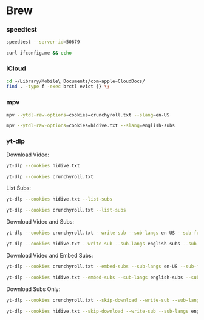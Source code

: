 # Brew

### speedtest
```bash
speedtest --server-id=50679
```
```bash
curl ifconfig.me && echo
```

### iCloud
```bash
cd ~/Library/Mobile\ Documents/com~apple~CloudDocs/
find . -type f -exec brctl evict {} \;
```

### mpv
```bash
mpv --ytdl-raw-options=cookies=crunchyroll.txt --slang=en-US 
```
```bash
mpv --ytdl-raw-options=cookies=hidive.txt --slang=english-subs 
```

### yt-dlp
Download Video:
```bash
yt-dlp --cookies hidive.txt 
```
```bash
yt-dlp --cookies crunchyroll.txt 
```
List Subs:
```bash
yt-dlp --cookies hidive.txt --list-subs 
```
```bash
yt-dlp --cookies crunchyroll.txt --list-subs 
```
Download Video and Subs:
```bash
yt-dlp --cookies crunchyroll.txt --write-sub --sub-langs en-US --sub-format ass 
```
```bash
yt-dlp --cookies hidive.txt --write-sub --sub-langs english-subs --sub-format vtt 
```
Download Video and Embed Subs:
```bash
yt-dlp --cookies crunchyroll.txt --embed-subs --sub-langs en-US --sub-format ass 
```
```bash
yt-dlp --cookies hidive.txt --embed-subs --sub-langs english-subs --sub-format vtt 
```
Download Subs Only:
```bash
yt-dlp --cookies crunchyroll.txt --skip-download --write-sub --sub-langs en-US --sub-format ass 
```
```bash
yt-dlp --cookies hidive.txt --skip-download --write-sub --sub-langs english-subs --sub-format vtt 
```
